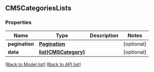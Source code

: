 ## CMSCategoriesLists

### Properties
Name | Type | Description | Notes
------------ | ------------- | ------------- | -------------
**pagination** | [**Pagination**](#Pagination) |  | [optional] 
**data** | [**list[CMSCategory]**](#CMSCategory) |  | [optional] 

[[Back to Model list]](#documentation-for-models) [[Back to API list]](#documentation-for-api-endpoints)


